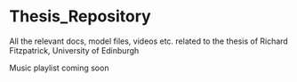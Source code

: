 # Thesis_Repository
All the relevant docs, model files, videos etc. related to the thesis of Richard Fitzpatrick, University of Edinburgh


Music playlist coming soon
